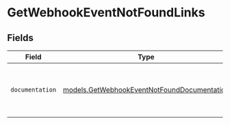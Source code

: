 # GetWebhookEventNotFoundLinks


## Fields

| Field                                                                                            | Type                                                                                             | Required                                                                                         | Description                                                                                      |
| ------------------------------------------------------------------------------------------------ | ------------------------------------------------------------------------------------------------ | ------------------------------------------------------------------------------------------------ | ------------------------------------------------------------------------------------------------ |
| `documentation`                                                                                  | [models.GetWebhookEventNotFoundDocumentation](../models/getwebhookeventnotfounddocumentation.md) | :heavy_check_mark:                                                                               | The URL to the generic Mollie API error handling guide.                                          |